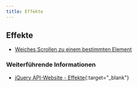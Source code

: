 ```yaml
---
title: Effekte
---
```


## Effekte

- [Weiches Scrollen zu einem bestimmten Element](weiches-scrollen-zu-einem-bestimmten-element)

### Weiterführende Informationen

- [jQuery API-Website - Effekte](https://api.jquery.com/category/effects/){:target="_blank"}
